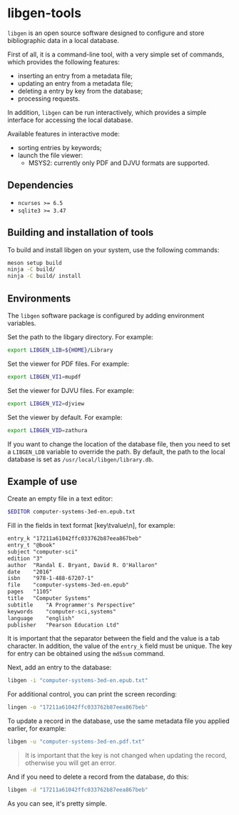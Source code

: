 # libgen-tools

`libgen` is an open source software designed to configure and store 
bibliographic data in a local database.

First of all, it is a command-line tool, with a very simple set of commands, 
which provides the following features:

- inserting an entry from a metadata file;
- updating an entry from a metadata file;
- deleting a entry by key from the database;
- processing requests.

In addition, `libgen` can be run interactively, which provides a simple 
interface for accessing the local database.

Available features in interactive mode:

- sorting entries by keywords;
- launch the file viewer:
    - MSYS2: currently only PDF and DJVU formats are supported.

## Dependencies

- `ncurses >= 6.5`
- `sqlite3 >= 3.47`

## Building and installation of tools

To build and install libgen on your system, use the following commands:

```sh
meson setup build
ninja -C build/
ninja -C build/ install
```

## Environments

The `libgen` software package is configured by adding environment variables.

Set the path to the libgary directory. For example:

```sh
export LIBGEN_LIB=${HOME}/Library
```

Set the viewer for PDF files. For example:

```sh
export LIBGEN_VI1=mupdf
```

Set the viewer for DJVU files. For example:

```sh
export LIBGEN_VI2=djview
```

Set the viewer by default. For example:

```sh
export LIBGEN_VID=zathura
```

If you want to change the location of the database file, then you need to set a 
`LIBGEN_LDB` variable to override the path. By default, the path to the local 
database is set as `/usr/local/libgen/library.db`.

## Example of use

Create an empty file in a text editor:

```sh
$EDITOR computer-systems-3ed-en.epub.txt
```

Fill in the fields in text format [key\tvalue\n], for example:

```txt
entry_k	"17211a61042ffc033762b87eea867beb"
entry_t	"@book"
subject "computer-sci"
edition	"3"
author	"Randal E. Bryant, David R. O'Hallaron"
date    "2016"
isbn	"978-1-488-67207-1"
file	"computer-systems-3ed-en.epub"
pages	"1105"
title	"Computer Systems"
subtitle	"A Programmer's Perspective"
keywords	"computer-sci,systems"
language	"english"
publisher	"Pearson Education Ltd"
```

It is important that the separator between the field and the value is a tab 
character. In addition, the value of the `entry_k` field must be unique. The 
key for entry can be obtained using the `md5sum` command.

Next, add an entry to the database:

```sh
libgen -i "computer-systems-3ed-en.epub.txt"
```

For additional control, you can print the screen recording:

```sh
lingen -o "17211a61042ffc033762b87eea867beb"
```

To update a record in the database, use the same metadata file you applied earlier, for example:

```sh
libgen -u "computer-systems-3ed-en.pdf.txt"
```

>It is important that the key is not changed when updating the record, otherwise you will get an error.

And if you need to delete a record from the database, do this:

```sh
libgen -d "17211a61042ffc033762b87eea867beb"
```

As you can see, it's pretty simple.
